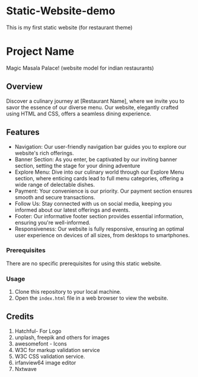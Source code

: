 # Static-Website-demo
This is my first static website (for restaurant theme)
# Project Name
Magic Masala Palace! (website model for indian restaurants)

## Overview
Discover a culinary journey at [Restaurant Name], where we invite you to savor the essence of our diverse menu. Our website, elegantly crafted using HTML and CSS, offers a seamless dining experience.

## Features
- Navigation: Our user-friendly navigation bar guides you to explore our website's rich offerings.
- Banner Section: As you enter, be captivated by our inviting banner section, setting the stage for your dining adventure
- Explore Menu: Dive into our culinary world through our Explore Menu section, where enticing cards lead to full menu categories, offering a wide range of delectable dishes.
- Payment: Your convenience is our priority. Our payment section ensures smooth and secure transactions.
- Follow Us: Stay connected with us on social media, keeping you informed about our latest offerings and events.
- Footer: Our informative footer section provides essential information, ensuring you're well-informed.
- Responsiveness: Our website is fully responsive, ensuring an optimal user experience on devices of all sizes, from desktops to smartphones.

### Prerequisites
There are no specific prerequisites for using this static website.

### Usage

1. Clone this repository to your local machine.
2. Open the `index.html` file in a web browser to view the website.

## Credits
1. Hatchful- For Logo
2. unplash, freepik and others for images
3. awesomefont - Icons
4. W3C for markup validation service
5. W3C CSS validation service.
6. irfanview64 image editor
7. Nxtwave

